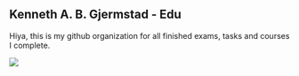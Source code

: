 ## Kenneth A. B. Gjermstad - Edu
Hiya, this is my github organization for all finished exams, tasks and courses I complete.

[<img src="https://img.shields.io/badge/LinkedIn-0077B5?style=for-the-badge&logo=linkedin&logoColor=white" />]([https://www.linkedin.com/in/marie-stigen/](https://www.linkedin.com/in/kennethbettumgjermstad/))
